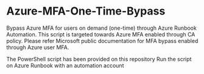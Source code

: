 # Azure-MFA-One-Time-Bypass
Bypass Azure MFA for users on demand (one-time) through Azure Runbook Automation.
This script is targeted towards Azure MFA enabled through CA policy. Please refer Microsoft public documentation for MFA bypass enabled through Azure user MFA.


The PowerShell script has been provided on this repository
Run the script on Azure Runbook with an automation account 


